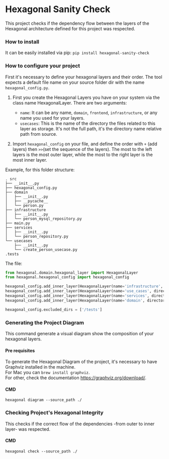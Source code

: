 # Hexagonal Sanity Check

This project checks if the dependency flow between the layers of the Hexagonal architecture defined 
for this project was respected.

### How to install

It can be easily installed via pip: `pip install hexagonal-sanity-check`

### How to configure your project

First it's necessary to define your hexagonal layers and their order.
The tool expects a default file name on your source folder dir with the name `hexagonal_config.py`.

1. First you create the Hexagonal Layers you have on your system via the class name HexagonalLayer.
There are two arguments: 
   - `name`: It can be any name, `domain`, `frontend`, `infrastructure`, or any name you used for your layers.
   - `usecases`: This is the name of the directory the files related to this layer as storage. It's not the full path, 
it's the directory name relative path from source.

2. Import `hexagonal_config` on your file, and define the order with `+` (add layers)
then `>>`(set the sequence of the layers). The most to the left layers is the most outer layer, while
the most to the right layer is the most inner layer.

Example, for this folder structure:
```
. src
├── __init__.py
├── hexagonal_config.py
├── domain
│   ├── __init__.py
│   ├── __pycache__
│   └── person.py
├── infrastructure
│   ├── __init__.py
│   └── person_mysql_repository.py
├── main.py
├── services
│   ├── __init__.py
│   └── person_repository.py
└── usecases
    ├── __init__.py
    └── create_person_usecase.py
.tests    
```
The file:

```python
from hexagonal.domain.hexagonal_layer import HexagonalLayer
from hexagonal.hexagonal_config import hexagonal_config

hexagonal_config.add_inner_layer(HexagonalLayer(name='infrastructure', directories=['/infrastructure']))
hexagonal_config.add_inner_layer(HexagonalLayer(name='use_cases', directories=['/use_cases']))
hexagonal_config.add_inner_layer(HexagonalLayer(name='services', directories=['/services']))
hexagonal_config.add_inner_layer(HexagonalLayer(name='domain', directories=['/domain']))

hexagonal_config.excluded_dirs = ['/tests']
```


### Generating the Project Diagram
This command generate a visual diagram show the composition of your hexagonal layers.

#### Pre requisites
To generate the Hexagonal Diagram of the project, it's necessary to have Graphviz installed in the machine.  
For Mac you can ``brew install graphviz``.  
For other, check the documentation https://graphviz.org/download/. 

#### CMD
`hexagonal diagram --source_path ./` 

### Checking Project's Hexagonal Integrity 
This checks if the correct flow of the dependencies -from outer to inner layer- was respected.

#### CMD
`hexagonal check --source_path ./`

